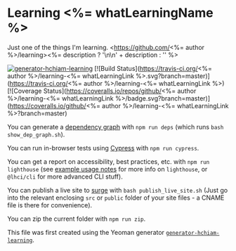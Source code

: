 # Learning <%= whatLearningName %>

Just one of the things I'm learning. <https://github.com/<%= author %>/learning><%= description ? '\n\n' + description : '' %>

[![generator-hchiam-learning](https://img.shields.io/badge/built%20with-generator--hchiam--learning-brightgreen.svg)](https://github.com/hchiam/generator-hchiam-learning) [![Build Status](https://travis-ci.org/<%= author %>/learning-<%= whatLearningLink %>.svg?branch=master)](https://travis-ci.org/<%= author %>/learning-<%= whatLearningLink %>) [![Coverage Status](https://coveralls.io/repos/github/<%= author %>/learning-<%= whatLearningLink %>/badge.svg?branch=master)](https://coveralls.io/github/<%= author %>/learning-<%= whatLearningLink %>?branch=master)

You can generate a [dependency graph](https://github.com/hchiam/learning-dependency-cruiser) with `npm run deps` (which runs `bash show_dep_graph.sh`).

You can run in-browser tests using [Cypress](https://github.com/hchiam/learning-cypress) with `npm run cypress`.

You can get a report on accessibility, best practices, etc. with `npm run lighthouse` (see [example usage notes](https://github.com/hchiam/learning-lighthouse-ci) for more info on `lighthouse`, or `@lhci/cli` for more advanced CLI stuff).

You can publish a live site to [surge](https://github.com/hchiam/learning-surge) with `bash publish_live_site.sh` (Just go into the relevant enclosing `src` or `public` folder of your site files - a CNAME file is there for convenience).

You can zip the current folder with `npm run zip`.

This file was first created using the Yeoman generator [`generator-hchiam-learning`](https://www.npmjs.com/package/generator-hchiam-learning).
